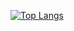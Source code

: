 [![Top Langs](https://github-readme-stats.vercel.app/api/top-langs/?username=totolkat&layout=donut-vertical)](https://github.com/anuraghazra/github-readme-stats)
